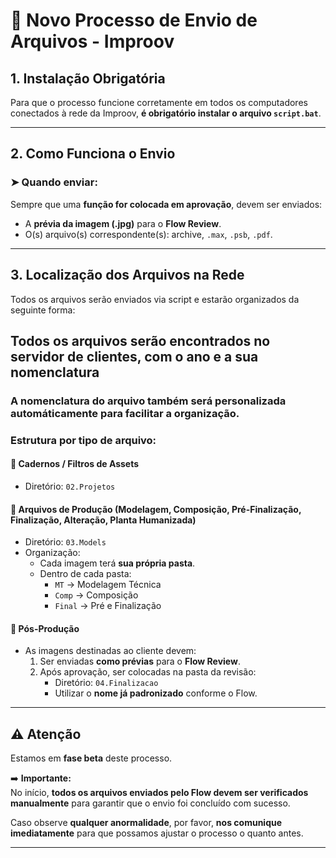 # 📝 Novo Processo de Envio de Arquivos - Improov

## 1. Instalação Obrigatória

Para que o processo funcione corretamente em todos os computadores conectados à rede da Improov, **é obrigatório instalar o arquivo `script.bat`**.

---

## 2. Como Funciona o Envio

### ➤ Quando enviar:

Sempre que uma **função for colocada em aprovação**, devem ser enviados:

- A **prévia da imagem (.jpg)** para o **Flow Review**.
- O(s) arquivo(s) correspondente(s): archive, `.max`, `.psb`, `.pdf`.

---

## 3. Localização dos Arquivos na Rede

Todos os arquivos serão enviados via script e estarão organizados da seguinte forma:

## Todos os arquivos serão encontrados no servidor de clientes, com o ano e a sua nomenclatura
### A nomenclatura do arquivo também será personalizada automáticamente para facilitar a organização.

### Estrutura por tipo de arquivo:

#### 📘 Cadernos / Filtros de Assets
- Diretório: `02.Projetos`

#### 🧱 Arquivos de Produção (Modelagem, Composição, Pré-Finalização, Finalização, Alteração, Planta Humanizada)
- Diretório: `03.Models`
- Organização:
  - Cada imagem terá **sua própria pasta**.
  - Dentro de cada pasta:
    - `MT` → Modelagem Técnica
    - `Comp` → Composição
    - `Final` → Pré e Finalização

#### 🎨 Pós-Produção
- As imagens destinadas ao cliente devem:
  1. Ser enviadas **como prévias** para o **Flow Review**.
  2. Após aprovação, ser colocadas na pasta da revisão:
     - Diretório: `04.Finalizacao`
     - Utilizar o **nome já padronizado** conforme o Flow.

---
## ⚠️ Atenção

Estamos em **fase beta** deste processo.

➡️ **Importante:**  
No início, **todos os arquivos enviados pelo Flow devem ser verificados manualmente** para garantir que o envio foi concluído com sucesso.

Caso observe **qualquer anormalidade**, por favor, **nos comunique imediatamente** para que possamos ajustar o processo o quanto antes.

---